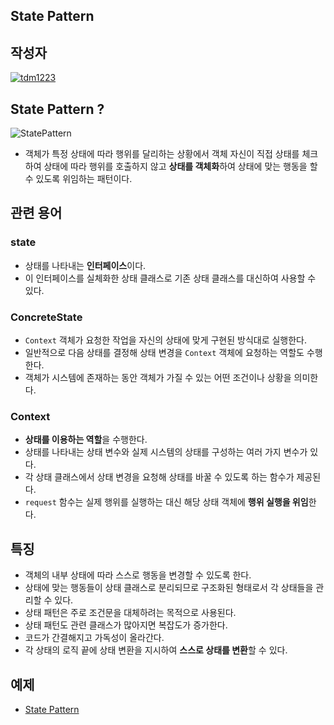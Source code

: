 ## **State Pattern**

## 작성자
[![tdm1223](https://avatars1.githubusercontent.com/u/21440957?s=100&v=4)](https://github.com/tdm1223)

## State Pattern ?
![StatePattern](https://user-images.githubusercontent.com/21440957/162861037-5bfbcc11-251f-4c8d-8b2b-2854670af393.png)

- 객체가 특정 상태에 따라 행위를 달리하는 상황에서 객체 자신이 직접 상태를 체크하여 상태에 따라 행위를 호출하지 않고 **상태를 객체화**하여 상태에 맞는 행동을 할 수 있도록 위임하는 패턴이다.

## 관련 용어
### state
- 상태를 나타내는 **인터페이스**이다.
- 이 인터페이스를 실체화한 상태 클래스로 기존 상태 클래스를 대신하여 사용할 수 있다.

### ConcreteState
- `Context` 객체가 요청한 작업을 자신의 상태에 맞게 구현된 방식대로 실행한다.
- 일반적으로 다음 상태를 결정해 상태 변경을 `Context` 객체에 요청하는 역할도 수행한다.
- 객체가 시스템에 존재하는 동안 객체가 가질 수 있는 어떤 조건이나 상황을 의미한다.

### Context
- **상태를 이용하는 역할**을 수행한다.
- 상태를 나타내는 상태 변수와 실제 시스템의 상태를 구성하는 여러 가지 변수가 있다.
- 각 상태 클래스에서 상태 변경을 요청해 상태를 바꿀 수 있도록 하는 함수가 제공된다.
- `request` 함수는 실제 행위를 실행하는 대신 해당 상태 객체에 **행위 실행을 위임**한다.

## 특징
- 객체의 내부 상태에 따라 스스로 행동을 변경할 수 있도록 한다.
- 상태에 맞는 행동들이 상태 클래스로 분리되므로 구조화된 형태로서 각 상태들을 관리할 수 있다.
- 상태 패턴은 주로 조건문을 대체하려는 목적으로 사용된다.
- 상태 패턴도 관련 클래스가 많아지면 복잡도가 증가한다.
- 코드가 간결해지고 가독성이 올라간다.
- 각 상태의 로직 끝에 상태 변환을 지시하여 **스스로 상태를 변환**할 수 있다.

## 예제
- [State Pattern](/code/State.cpp)
